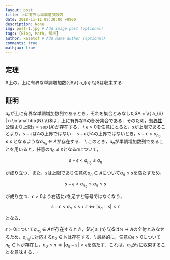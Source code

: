 ```yaml
---
layout: post
title: 上に有界な単調増加数列 
date: 2018-11-11 09:30:00 +0900
description: None
img: post-1.jpg # Add image post (optional)
tags: [Blog, Math, 解析]
author: kazetof # Add name author (optional)
comments: true
mathjax: true
---
```


## 定理
$\mathbb{R}$上の，上に有界な単調増加数列$\\{ a_{n} \\}$は収束する．

## 証明
${ a_{n} }$が上に有界な単調増加数列であるとき，それを集合とみなした$A = \\{ a_{n} | n \in \mathbb{N} \\}$は，上に有界な$\mathbb{R}$の部分集合である．そのため，[有界性公理](../dedekind-cut-and-least-upper-bound-axiom/)より上限$s = \sup(A)$が存在する． \\
$\epsilon > 0$を任意にとると，$s$が上限であることより，$s-\epsilon$は$A$の上界ではない． $s-\epsilon$が$A$の上界ではないとき，$s-\epsilon < a_{n_{0}} \leq s$ となるような$a_{n_{0}} \in A$が存在する． \\
このとき，${ a_{n} }$が単調増加数列であることを用いると，任意の$n_{0} \leq n$となる$n$について，

$$s-\epsilon < a_{n_{0}} \leq a_{n}$$

が成り立つ．また，$s$は上限であり任意の$a_{n} \in A$について$a_{n} \leq s$を満たすため，

$$s-\epsilon < a_{n_{0}} \leq a_{n} \leq s$$

が成り立つ．$\epsilon > 0$より右辺に$\epsilon$を足すと等号ではなくなり，

$$s-\epsilon < a_{n}< s + \epsilon \iff  | a_{n} - s| < \epsilon$$

となる．

$\epsilon > 0$について$a_{n_{0}} \in A$が存在するとき，$\\{ a_{n} \\}$は$\mathbb{N} \to A$の全射とみなせるため，$a_{n_{0}}$に対応する$n_{0} \in \mathbb{N}$は存在する．\\
最終的に，任意の$\epsilon > 0$について$n_{0} \in \mathbb{N}$が存在し，$n_{0} \leq n \Rightarrow  | a_{n} - s| < \epsilon$を満たす．これは，${ a_{n} }$が$s$に収束することを意味する．$\square$




